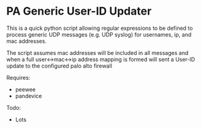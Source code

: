 # PA Generic User-ID Updater

This is a quick python script allowing regular expressions to be defined to
process generic UDP messages (e.g. UDP syslog) for usernames, ip, and mac
addresses.

The script assumes mac addresses will be included in all messages and when a
full user<->mac<->ip address mapping is formed will sent a User-ID update to the
configured palo alto firewall

Requires:
  * peewee
  * pandevice

Todo:
  * Lots
